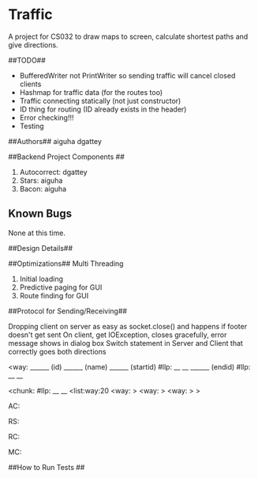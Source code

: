 Traffic
====

A project for CS032 to draw maps to screen, calculate shortest paths and give directions.

##TODO##
- BufferedWriter not PrintWriter so sending traffic will cancel closed clients
- Hashmap for traffic data (for the routes too)
- Traffic connecting statically (not just constructor)
- ID thing for routing (ID already exists in the header)
- Error checking!!!
- Testing

##Authors##
aiguha
dgattey

##Backend Project Components ##
1. Autocorrect: dgattey
2. Stars: aiguha
3. Bacon: aiguha


## Known Bugs ##
None at this time.

##Design Details##


##Optimizations##
Multi Threading
1. Initial loading
2. Predictive paging for GUI
3. Route finding for GUI

##Protocol for Sending/Receiving##

Dropping client on server as easy as socket.close() and happens if footer doesn't get sent
On client, get IOException, closes gracefully, error message shows in dialog box
Switch statement in Server and Client that correctly goes both directions

<way:
______ (id)
______ (name)
______ (startid)
#llp: __ __ 
______ (endid)
#llp: __ __
>

<chunk:
#llp: __ __
	<list:way:20
		<way:
		>
		<way:
		>
		<way:
		>
	>
>

AC:

RS:

RC:

MC:



##How to Run Tests ##


